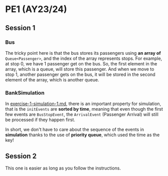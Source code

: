 # PE1 (AY23/24)

## Session 1

### Bus

The tricky point here is that the bus stores its passengers using **an array of** `Queue<Passenger>`, and the index of the array represents stops. For example, at stop 0, we have 1 passenger get on the bus. So, the first element in the array, which is a queue, will store this passenger. And when we move to stop 1, another passenger gets on the bus, it will be stored in the second element of the array, which is another  queue.

### BankSimulation

In [exercise-1-simulation-1.md](../../lec-rec-lab-exes/exercises/exercise-1-simulation-1.md "mention"), there is an important property for simulation, that is the `initEvents` are **sorted by time**, meaning that even though the first few events are `BusStopEvent`, the `ArrivalEvent` (Passenger Arrival) will still be processed if they happen first.

In short, we don't have to care about the sequence of the events in **simulation** thanks to the use of **priority queue**, which used the time as the key!

## Session 2

This one is easier as long as you follow the instructions.
